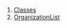 1.  [Classes](widgets_organization_list/#classes)
2.  [OrganizationList](widgets_organization_list/OrganizationList-class.html)
